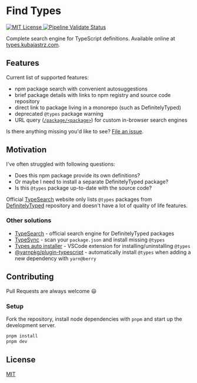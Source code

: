 # Find Types

<a href="https://github.com/KubaJastrz/find-types/blob/main/LICENSE">
  <img alt="MIT License" src="https://img.shields.io/github/license/KubaJastrz/find-types">
</a>
<a href="https://github.com/KubaJastrz/find-types/actions?query=workflow%3AValidate">
  <img alt="Pipeline Validate Status" src="https://img.shields.io/github/workflow/status/KubaJastrz/find-types/Validate">
<a>

Complete search engine for TypeScript definitions. Available online at [types.kubajastrz.com](https://types.kubajastrz.com/).

## Features

Current list of supported features:

- npm package search with convenient autosuggestions
- brief package details with links to npm registry and source code repository
- direct link to package living in a monorepo (such as DefinitelyTyped)
- deprecated `@types` package warning
- URL query ([`/package/<package>`](https://types.kubajastrz.com/package/%s)) for custom in-browser search engines

Is there anything missing you'd like to see?
[File an issue](https://github.com/KubaJastrz/find-types/issues/new).

## Motivation

I've often struggled with following questions:

- Does this npm package provide its own definitions?
- Or maybe I need to install a separate DefinitelyTyped package?
- Is this `@types` package up-to-date with the source code?

Official [TypeSearch](https://microsoft.github.io/TypeSearch/) website only lists `@types` packages
from [DefinitelyTyped](https://github.com/DefinitelyTyped/DefinitelyTyped) repository and doesn't
have a lot of quality of life features.

### Other solutions

- [TypeSearch](https://microsoft.github.io/TypeSearch/) - official search engine for DefinitelyTyped packages
- [TypeSync](https://github.com/jeffijoe/typesync) - scan your `package.json` and install missing `@types`
- [Types auto installer](https://marketplace.visualstudio.com/items?itemName=jvitor83.types-autoinstaller) -
  VSCode extension for installing/uninstalling `@types`
- [@yarnpkg/plugin-typescript](https://github.com/yarnpkg/berry/tree/master/packages/plugin-typescript) -
  automatically install `@types` when adding a new dependency with `yarn@berry`

## Contributing

Pull Requests are always welcome :smiley:

### Setup

Fork the repository, install node dependencies with `pnpm` and start up the development server.

```bash
pnpm install
pnpm dev
```

## License

[MIT](LICENSE)
